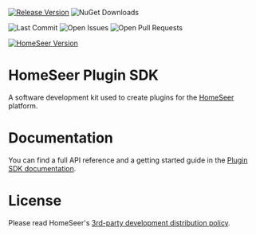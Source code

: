 [![Release Version][release-badge]][nuget-package-url]
![NuGet Downloads][nuget-downloads]

![Last Commit][maintained-badge]
![Open Issues][open-issues]
![Open Pull Requests][open-pull-requests]

[![HomeSeer Version][hs-version-badge]][hs-version-url]

# HomeSeer Plugin SDK
A software development kit used to create plugins for the [HomeSeer][homeseer-url] platform.

# Documentation
You can find a full API reference and a getting started guide in the [Plugin SDK documentation][plugin-sdk-docs].

# License
Please read HomeSeer's [3rd-party development distribution policy][distribution-policy].

<!-- MARKDOWN LINKS & IMAGES -->
[nuget-package-url]: https://www.nuget.org/packages/HomeSeer-PluginSDK/
[release-badge]: https://img.shields.io/nuget/v/HomeSeer-PluginSDK
[hs-version-url]: https://homeseer.com/
[hs-version-badge]: https://img.shields.io/badge/Works%20With-HS4.0.0.17-blue
[maintained-badge]: https://img.shields.io/github/last-commit/HomeSeer/Plugin-SDK
[distribution-policy]: https://homeseer.com/3rd-party-development-distribution-policy/
[hs-logo]: http://homeseer.com/images/HS4/hs4-64.png
[homeseer-url]: https://homeseer.com/
[plugin-sdk-docs]: https://docs.homeseer.com/display/HSPI
[nuget-downloads]: https://img.shields.io/nuget/dt/HomeSeer-PluginSDK
[open-issues]: https://img.shields.io/github/issues-raw/HomeSeer/Plugin-SDK
[open-pull-requests]: https://img.shields.io/github/issues-pr-raw/HomeSeer/Plugin-SDK
